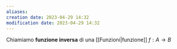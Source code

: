 ```yaml
---
aliases: 
creation date: 2023-04-29 14:32
modification date: 2023-04-29 14:32
---
```


Chiamiamo **funzione inversa** di una [[Funzioni|funzione]] $f : A \to B$



